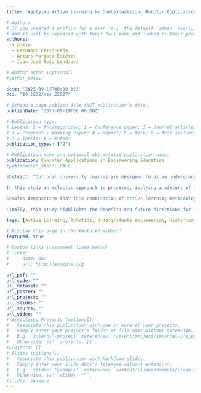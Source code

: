 ```yaml
---
title: "Applying Active Learning by Contextualizing Robotic Applications to Historical Heritage"

# Authors
# If you created a profile for a user (e.g. the default `admin` user), write the username (folder name) here
# and it will be replaced with their full name and linked to their profile.
authors:
  - admin
  - Fernando Pérez-Peña
  - Arturo Morgado-Estévez
  - Juan José Ruiz-Lendínez

# Author notes (optional)
#author_notes:

date: "2023-09-19T00:00:00Z"
doi: "10.1002/cae.22687"

# Schedule page publish date (NOT publication's date).
publishDate: "2023-09-19T00:00:00Z"

# Publication type.
# Legend: 0 = Uncategorized; 1 = Conference paper; 2 = Journal article;
# 3 = Preprint / Working Paper; 4 = Report; 5 = Book; 6 = Book section;
# 7 = Thesis; 8 = Patent
publication_types: ["2"]

# Publication name and optional abbreviated publication name.
publication: Computer Applications in Engineering Education
#publication_short: CAEE

abstract: "Optional university courses are designed to allow undergraduate students to specialize in relevant fields in order to enhance their skills and knowledge for their future careers. However, there are some cases in which students prioritize enrolling in courses that are easy to pass. This choice results in having students with low motivation and commitment, who mainly focus on doing just enough to pass the course, missing the opportunity to boost their skills.

In this study an eclectic approach is proposed, applying a mixture of active learning methods together with the theory of multiple intelligences in order to improve students' performance, motivation and commitment throughout the course. The study was applied to the 56 students enrolled in the optional Micro-Robotics Application spring course in the year 2021 at the University of Cádiz (Spain). 

Results demonstrate that this combination of active learning methodologies increased students' motivation, prompting them to give their best in terms of commitment, performance and creativity. Furthermore, they were convinced that during the course they not only learned relevant robotic knowledge but also acquired essential skills needed for their future.

Finally, this study highlights the benefits and future directions for implementing active learning methodologies in STEM courses."

tags: [Active Learning, Robotics, Undergraduate engineering, Historical heritage, Multiple Intelligences]

# Display this page in the Featured widget?
featured: true

# Custom links (uncomment lines below)
# links:
#   - name: doi
#     url: http://example.org

url_pdf: ""
url_code: ""
url_dataset: ""
url_poster: ""
url_project: ""
url_slides: ""
url_source: ""
url_video: ""
# Associated Projects (optional).
#   Associate this publication with one or more of your projects.
#   Simply enter your project's folder or file name without extension.
#   E.g. `internal-project` references `content/project/internal-project/index.md`.
#   Otherwise, set `projects: []`.
#projects: []
# Slides (optional).
#   Associate this publication with Markdown slides.
#   Simply enter your slide deck's filename without extension.
#   E.g. `slides: "example"` references `content/slides/example/index.md`.
#   Otherwise, set `slides: ""`.
#slides: example
---
```


